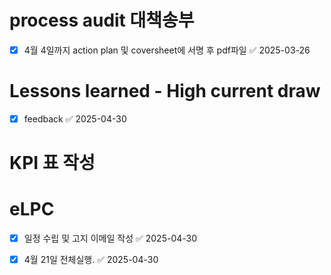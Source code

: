 # process audit 대책송부
- [x] 4월 4일까지 action plan 및 coversheet에 서명 후 pdf파일 ✅ 2025-03-26

# Lessons learned - High current draw
- [x] feedback ✅ 2025-04-30


# KPI 표 작성




# eLPC
- [x] 일정 수립 및 고지 이메일 작성 ✅ 2025-04-30
- [x] 4월 21일 전체실행. ✅ 2025-04-30

